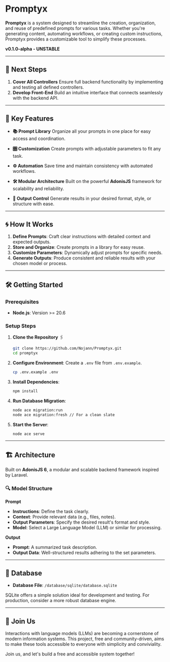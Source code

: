 # Promptyx

**Promptyx** is a system designed to streamline the creation, organization, and reuse of predefined prompts for various tasks. Whether you're generating content, automating workflows, or creating custom instructions, Promptyx provides a customizable tool to simplify these processes.

**v0.1.0-alpha - UNSTABLE**

---

## 🔮 Next Steps

1. **Cover All Controllers** Ensure full backend functionality by implementing and testing all defined controllers.
2. **Develop Front-End** Build an intuitive interface that connects seamlessly with the backend API.

---

## 🌟 Key Features

- **📚 Prompt Library**
  Organize all your prompts in one place for easy access and coordination.

- **🎛️ Customization**
  Create prompts with adjustable parameters to fit any task.

- **⚙️ Automation**
  Save time and maintain consistency with automated workflows.

- **🛠️ Modular Architecture**
  Built on the powerful **AdonisJS** framework for scalability and reliability.

- **🎨 Output Control**
  Generate results in your desired format, style, or structure with ease.

---

## 🌀 How It Works

1. **Define Prompts**: Craft clear instructions with detailed context and expected outputs.
2. **Store and Organize**: Create prompts in a library for easy reuse.
3. **Customize Parameters**: Dynamically adjust prompts for specific needs.
4. **Generate Outputs**: Produce consistent and reliable results with your chosen model or process.

---

## 🛠️ Getting Started

### Prerequisites

- **Node.js**: Version >= 20.6

### Setup Steps

1. **Clone the Repository** 🖇️
   ```bash
   git clone https://github.com/Nojann/Promptyx.git
   cd promptyx
   ```

2. **Configure Environment**:
   Create a `.env` file from `.env.example`.
   ```bash
   cp .env.example .env
   ```

3. **Install Dependencies**:
   ```bash
   npm install
   ```

4. **Run Database Migration**:
   ```bash
   node ace migration:run
   node ace migration:fresh // For a clean slate
   ```

5. **Start the Server**:
   ```bash
   node ace serve
   ```

---

## 🏗️ Architecture

Built on **AdonisJS 6**, a modular and scalable backend framework inspired by Laravel.

### 🔍 Model Structure

**Prompt**

- **Instructions**: Define the task clearly.
- **Context**: Provide relevant data (e.g., files, notes).
- **Output Parameters**: Specify the desired result's format and style.
- **Model**: Select a Large Language Model (LLM) or similar for processing.

**Output**

- **Prompt**: A summarized task description.
- **Output Data**: Well-structured results adhering to the set parameters.

---

## 📂 Database

- **Database File**: `/database/sqlite/database.sqlite`

SQLite offers a simple solution ideal for development and testing. For production, consider a more robust database engine.

---

## 🤝 Join Us

Interactions with language models (LLMs) are becoming a cornerstone of modern information systems. This project, free and community-driven, aims to make these tools accessible to everyone with simplicity and conviviality.

Join us, and let's build a free and accessible system together!
